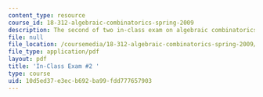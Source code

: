 ```yaml
---
content_type: resource
course_id: 18-312-algebraic-combinatorics-spring-2009
description: The second of two in-class exam on algebraic combinatorics.
file: null
file_location: /coursemedia/18-312-algebraic-combinatorics-spring-2009/10d5ed37e3ecb692ba99fdd777657903_MIT18_312S09_exam02_MT2.pdf
file_type: application/pdf
layout: pdf
title: 'In-Class Exam #2 '
type: course
uid: 10d5ed37-e3ec-b692-ba99-fdd777657903
---
```

